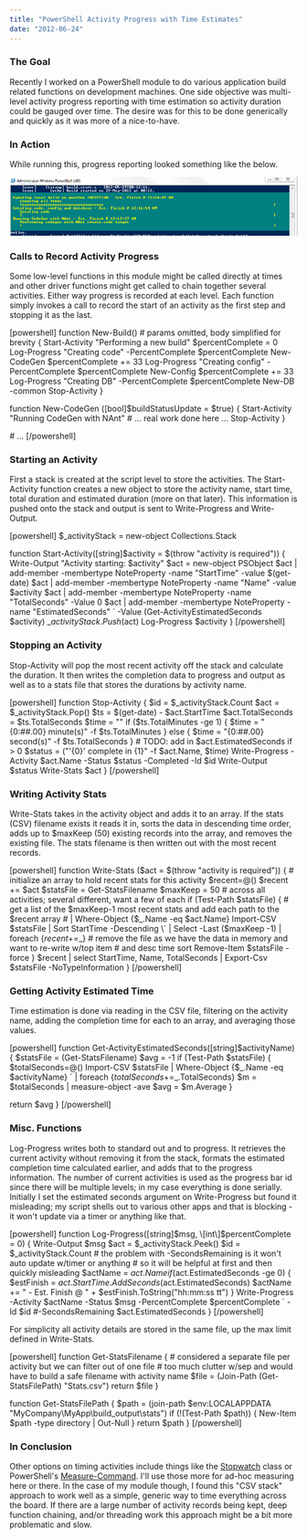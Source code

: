 ```yaml
---
title: "PowerShell Activity Progress with Time Estimates"
date: "2012-06-24"
---
```


### The Goal

Recently I worked on a PowerShell module to do various application build related functions on development machines. One side objective was multi-level activity progress reporting with time estimation so activity duration could be gauged over time. The desire was for this to be done generically and quickly as it was more of a nice-to-have.  
  

### In Action

While running this, progress reporting looked something like the below.  
  

![](images/PowerShellActivityTime.jpg)  
  

### Calls to Record Activity Progress

Some low-level functions in this module might be called directly at times and other driver functions might get called to chain together several activities. Either way progress is recorded at each level. Each function simply invokes a call to record the start of an activity as the first step and stopping it as the last.  

\[powershell\] function New-Build() # params omitted, body simplified for brevity { Start-Activity "Performing a new build" $percentComplete = 0 Log-Progress "Creating code" -PercentComplete $percentComplete New-CodeGen $percentComplete += 33 Log-Progress "Creating config" -PercentComplete $percentComplete New-Config $percentComplete += 33 Log-Progress "Creating DB" -PercentComplete $percentComplete New-DB -common Stop-Activity }

function New-CodeGen (\[bool\]$buildStatusUpdate = $true) { Start-Activity "Running CodeGen with NAnt" # ... real work done here ... Stop-Activity }

\# ... \[/powershell\]  

### Starting an Activity

First a stack is created at the script level to store the activities. The Start-Activity function creates a new object to store the activity name, start time, total duration and estimated duration (more on that later). This information is pushed onto the stack and output is sent to Write-Progress and Write-Output.  

\[powershell\] $\_activityStack = new-object Collections.Stack

function Start-Activity(\[string\]$activity = $(throw "activity is required")) { Write-Output "Activity starting: $activity" $act = new-object PSObject $act | add-member -membertype NoteProperty -name "StartTime" -value $(get-date) $act | add-member -membertype NoteProperty -name "Name" -value $activity $act | add-member -membertype NoteProperty -name "TotalSeconds" -Value 0 $act | add-member -membertype NoteProperty -name "EstimatedSeconds" \` -Value (Get-ActivityEstimatedSeconds $activity) $\_activityStack.Push($act) Log-Progress $activity } \[/powershell\]  

### Stopping an Activity

Stop-Activity will pop the most recent activity off the stack and calculate the duration. It then writes the completion data to progress and output as well as to a stats file that stores the durations by activity name.  

\[powershell\] function Stop-Activity { $id = $\_activityStack.Count $act = $\_activityStack.Pop() $ts = $(get-date) - $act.StartTime $act.TotalSeconds = $ts.TotalSeconds $time = "" if ($ts.TotalMinutes -ge 1) { $time = "{0:##.00} minute(s)" -f $ts.TotalMinutes } else { $time = "{0:##.00} second(s)" -f $ts.TotalSeconds } # TODO: add in $act.EstimatedSeconds if > 0 $status = ("'{0}' complete in {1}" -f $act.Name, $time) Write-Progress -Activity $act.Name -Status $status -Completed -Id $id Write-Output $status Write-Stats $act } \[/powershell\]  

### Writing Activity Stats

Write-Stats takes in the activity object and adds it to an array. If the stats (CSV) filename exists it reads it in, sorts the data in descending time order, adds up to $maxKeep (50) existing records into the array, and removes the existing file. The stats filename is then written out with the most recent records.  

\[powershell\] function Write-Stats ($act = $(throw "activity is required")) { # initialize an array to hold recent stats for this activity $recent=@() $recent += $act $statsFile = Get-StatsFilename $maxKeep = 50 # across all activities; several different, want a few of each if (Test-Path $statsFile) { # get a list of the $maxKeep-1 most recent stats and add each path to the $recent array # | Where-Object {$\_.Name -eq $act.Name} Import-CSV $statsFile | Sort StartTime -Descending \` | Select -Last ($maxKeep -1) | foreach {$recent+=$\_} # remove the file as we have the data in memory and want to re-write w/top item # and desc time sort Remove-Item $statsFile -force } $recent | select StartTime, Name, TotalSeconds | Export-Csv $statsFile -NoTypeInformation } \[/powershell\]  

### Getting Activity Estimated Time

Time estimation is done via reading in the CSV file, filtering on the activity name, adding the completion time for each to an array, and averaging those values.  

\[powershell\] function Get-ActivityEstimatedSeconds(\[string\]$activityName) { $statsFile = (Get-StatsFilename) $avg = -1 if (Test-Path $statsFile) { $totalSeconds=@() Import-CSV $statsFile | Where-Object {$\_.Name -eq $activityName} \` | foreach {$totalSeconds+=$\_.TotalSeconds} $m = $totalSeconds | measure-object -ave $avg = $m.Average }

return $avg } \[/powershell\]  

### Misc. Functions

Log-Progress writes both to standard out and to progress. It retrieves the current activity without removing it from the stack, formats the estimated completion time calculated earlier, and adds that to the progress information. The number of current activities is used as the progress bar id since there will be multiple levels; in my case everything is done serially. Initially I set the estimated seconds argument on Write-Progress but found it misleading; my script shells out to various other apps and that is blocking - it won't update via a timer or anything like that.  

\[powershell\] function Log-Progress(\[string\]$msg, \[int\]$percentComplete = 0) { Write-Output $msg $act = $\_activityStack.Peek() $id = $\_activityStack.Count # the problem with -SecondsRemaining is it won't auto update w/timer or anything # so it will be helpful at first and then quickly misleading $actName = $act.Name if ($act.EstimatedSeconds -ge 0) { $estFinish = $act.StartTime.AddSeconds($act.EstimatedSeconds) $actName += " - Est. Finish @ " + $estFinish.ToString("hh:mm:ss tt") } Write-Progress -Activity $actName -Status $msg -PercentComplete $percentComplete \` -Id $id #-SecondsRemaining $act.EstimatedSeconds } \[/powershell\]

For simplicity all activity details are stored in the same file, up the max limit defined in Write-Stats.  

\[powershell\] function Get-StatsFilename { # considered a separate file per activity but we can filter out of one file # too much clutter w/sep and would have to build a safe filename with activity name $file = (Join-Path (Get-StatsFilePath) "Stats.csv") return $file }

function Get-StatsFilePath { $path = (join-path $env:LOCALAPPDATA "MyCompany\\MyApp\\build\_output\\stats") if (!(Test-Path $path)) { New-Item $path -type directory | Out-Null } return $path } \[/powershell\]  

### In Conclusion

Other options on timing activities include things like the [Stopwatch](http://msdn.microsoft.com/en-us/library/system.diagnostics.stopwatch.aspx) class or PowerShell's [Measure-Command](http://technet.microsoft.com/library/ee176899.aspx). I'll use those more for ad-hoc measuring here or there. In the case of my module though, I found this "CSV stack" approach to work well as a simple, generic way to time everything across the board. If there are a large number of activity records being kept, deep function chaining, and/or threading work this approach might be a bit more problematic and slow.
